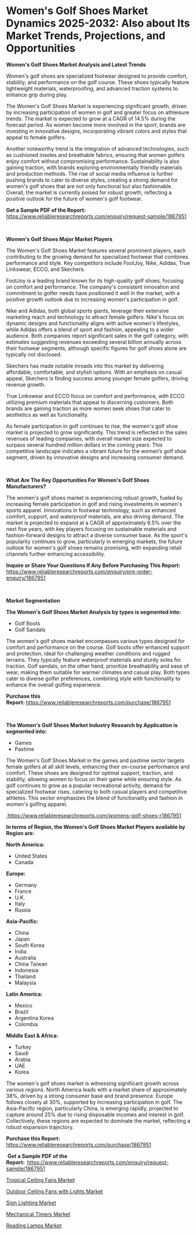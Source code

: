 <p><h1>Women's Golf Shoes Market Dynamics 2025-2032: Also about Its Market Trends, Projections, and Opportunities</h1></p><p><strong>Women's Golf Shoes Market Analysis and Latest Trends</strong></p>
<p><p>Women's golf shoes are specialized footwear designed to provide comfort, stability, and performance on the golf course. These shoes typically feature lightweight materials, waterproofing, and advanced traction systems to enhance grip during play. </p><p>The Women's Golf Shoes Market is experiencing significant growth, driven by increasing participation of women in golf and greater focus on athleisure trends. The market is expected to grow at a CAGR of 14.5% during the forecast period. As women become more involved in the sport, brands are investing in innovative designs, incorporating vibrant colors and styles that appeal to female golfers.</p><p>Another noteworthy trend is the integration of advanced technologies, such as cushioned insoles and breathable fabrics, ensuring that women golfers enjoy comfort without compromising performance. Sustainability is also gaining traction, with brands exploring environmentally friendly materials and production methods. The rise of social media influence is further pushing brands to cater to diverse styles, creating a strong demand for women's golf shoes that are not only functional but also fashionable. Overall, the market is currently poised for robust growth, reflecting a positive outlook for the future of women's golf footwear.</p></p>
<p><strong>Get a Sample PDF of the Report:&nbsp;</strong> <a href="https://www.reliableresearchreports.com/enquiry/request-sample/1867951?utm_campaign=36&utm_medium=2&utm_source=Github&utm_content=ia&utm_term=07022025&utm_id=womens-golf-shoes">https://www.reliableresearchreports.com/enquiry/request-sample/1867951</a></p>
<p>&nbsp;</p>
<p><strong>Women's Golf Shoes Major Market Players</strong></p>
<p><p>The Women's Golf Shoes Market features several prominent players, each contributing to the growing demand for specialized footwear that combines performance and style. Key competitors include FootJoy, Nike, Adidas, True Linkswear, ECCO, and Skechers.</p><p>FootJoy is a leading brand known for its high-quality golf shoes, focusing on comfort and performance. The company's consistent innovation and commitment to golfer needs have positioned it well in the market, with a positive growth outlook due to increasing women's participation in golf.</p><p>Nike and Adidas, both global sports giants, leverage their extensive marketing reach and technology to attract female golfers. Nike's focus on dynamic designs and functionality aligns with active women's lifestyles, while Adidas offers a blend of sport and fashion, appealing to a wider audience. Both companies report significant sales in the golf category, with estimates suggesting revenues exceeding several billion annually across their footwear segments, although specific figures for golf shoes alone are typically not disclosed.</p><p>Skechers has made notable inroads into this market by delivering affordable, comfortable, and stylish options. With an emphasis on casual appeal, Skechers is finding success among younger female golfers, driving revenue growth.</p><p>True Linkswear and ECCO focus on comfort and performance, with ECCO utilizing premium materials that appeal to discerning customers. Both brands are gaining traction as more women seek shoes that cater to aesthetics as well as functionality.</p><p>As female participation in golf continues to rise, the women's golf shoe market is projected to grow significantly. This trend is reflected in the sales revenues of leading companies, with overall market size expected to surpass several hundred million dollars in the coming years. This competitive landscape indicates a vibrant future for the women’s golf shoe segment, driven by innovative designs and increasing consumer demand.</p></p>
<p>&nbsp;</p>
<p><strong>What Are The Key Opportunities For Women's Golf Shoes Manufacturers?</strong></p>
<p><p>The women's golf shoes market is experiencing robust growth, fueled by increasing female participation in golf and rising investments in women's sports apparel. Innovations in footwear technology, such as enhanced comfort, support, and waterproof materials, are also driving demand. The market is projected to expand at a CAGR of approximately 6.5% over the next five years, with key players focusing on sustainable materials and fashion-forward designs to attract a diverse consumer base. As the sport's popularity continues to grow, particularly in emerging markets, the future outlook for women's golf shoes remains promising, with expanding retail channels further enhancing accessibility.</p></p>
<p><strong>Inquire or Share Your Questions If Any Before Purchasing This Report:</strong> <a href="https://www.reliableresearchreports.com/enquiry/pre-order-enquiry/1867951?utm_campaign=36&utm_medium=2&utm_source=Github&utm_content=ia&utm_term=07022025&utm_id=womens-golf-shoes">https://www.reliableresearchreports.com/enquiry/pre-order-enquiry/1867951</a></p>
<p>&nbsp;</p>
<p><strong>Market Segmentation</strong></p>
<p><strong>The Women's Golf Shoes Market Analysis by types is segmented into:</strong></p>
<p><ul><li>Golf Boots</li><li>Golf Sandals</li></ul></p>
<p><p>The women's golf shoes market encompasses various types designed for comfort and performance on the course. Golf boots offer enhanced support and protection, ideal for challenging weather conditions and rugged terrains. They typically feature waterproof materials and sturdy soles for traction. Golf sandals, on the other hand, prioritize breathability and ease of wear, making them suitable for warmer climates and casual play. Both types cater to diverse golfer preferences, combining style with functionality to enhance the overall golfing experience.</p></p>
<p><strong>Purchase this Report:&nbsp;</strong><a href="https://www.reliableresearchreports.com/purchase/1867951?utm_campaign=36&utm_medium=2&utm_source=Github&utm_content=ia&utm_term=07022025&utm_id=womens-golf-shoes">https://www.reliableresearchreports.com/purchase/1867951</a></p>
<p>&nbsp;</p>
<p><strong>The Women's Golf Shoes Market Industry Research by Application is segmented into:</strong></p>
<p><ul><li>Games</li><li>Pastime</li></ul></p>
<p><p>The Women's Golf Shoes Market in the games and pastime sector targets female golfers at all skill levels, enhancing their on-course performance and comfort. These shoes are designed for optimal support, traction, and stability, allowing women to focus on their game while ensuring style. As golf continues to grow as a popular recreational activity, demand for specialized footwear rises, catering to both casual players and competitive athletes. This sector emphasizes the blend of functionality and fashion in women's golfing apparel.</p></p>
<p><a href="https://www.reliableresearchreports.com/womens-golf-shoes-r1867951?utm_campaign=36&utm_medium=2&utm_source=Github&utm_content=ia&utm_term=07022025&utm_id=womens-golf-shoes">&nbsp;https://www.reliableresearchreports.com/womens-golf-shoes-r1867951</a></p>
<p><strong>In terms of Region, the Women's Golf Shoes Market Players available by Region are:</strong></p>
<p>
    <p> <strong> North America: </strong>
        <ul>
            <li>United States</li>
            <li>Canada</li>
        </ul>
        </p> 
    <p> <strong> Europe: </strong>
        <ul>
            <li>Germany</li>
            <li>France</li>
            <li>U.K.</li>
            <li>Italy</li>
            <li>Russia</li>
        </ul>
        </p> 
    <p> <strong> Asia-Pacific: </strong>
        <ul>
            <li>China</li>
            <li>Japan</li>
            <li>South Korea</li>
            <li>India</li>
            <li>Australia</li>
            <li>China Taiwan</li>
            <li>Indonesia</li>
            <li>Thailand</li>
            <li>Malaysia</li>
        </ul>
        </p> 
    <p> <strong> Latin America: </strong>
        <ul>
            <li>Mexico</li>
            <li>Brazil</li>
            <li>Argentina Korea</li>
            <li>Colombia</li>
        </ul>
        </p> 
    <p> <strong> Middle East & Africa: </strong>
        <ul>
            <li>Turkey</li>
            <li>Saudi</li>
            <li>Arabia</li>
            <li>UAE</li>
            <li>Korea</li>
        </ul>
    </p>
    </p>
<p><p>The women's golf shoes market is witnessing significant growth across various regions. North America leads with a market share of approximately 38%, driven by a strong consumer base and brand presence. Europe follows closely at 30%, supported by increasing participation in golf. The Asia-Pacific region, particularly China, is emerging rapidly, projected to capture around 25% due to rising disposable incomes and interest in golf. Collectively, these regions are expected to dominate the market, reflecting a robust expansion trajectory.</p></p>
<p><strong>Purchase this Report: </strong><a href="https://www.reliableresearchreports.com/purchase/1867951?utm_campaign=36&utm_medium=2&utm_source=Github&utm_content=ia&utm_term=07022025&utm_id=womens-golf-shoes">https://www.reliableresearchreports.com/purchase/1867951</a></p>
<p>&nbsp;<strong>Get a Sample PDF of the Report:&nbsp;&nbsp;</strong><a href="https://www.reliableresearchreports.com/enquiry/request-sample/1867951?utm_campaign=36&utm_medium=2&utm_source=Github&utm_content=ia&utm_term=07022025&utm_id=womens-golf-shoes">https://www.reliableresearchreports.com/enquiry/request-sample/1867951</a></p>
<p><strong></strong></p>
<p><p><a href="https://github.com/elitasvimal/Market-Research-Report-List-1/blob/main/tropical-ceiling-fans-market.md?utm_campaign=36&utm_medium=2&utm_source=Github&utm_content=ia&utm_term=07022025&utm_id=womens-golf-shoes">Tropical Ceiling Fans Market</a></p><p><a href="https://github.com/raeezkenedz/Market-Research-Report-List-1/blob/main/outdoor-ceiling-fans-with-lights-market.md?utm_campaign=36&utm_medium=2&utm_source=Github&utm_content=ia&utm_term=07022025&utm_id=womens-golf-shoes">Outdoor Ceiling Fans with Lights Market</a></p><p><a href="https://github.com/meuskocov/Market-Research-Report-List-1/blob/main/sign-lighting-market.md?utm_campaign=36&utm_medium=2&utm_source=Github&utm_content=ia&utm_term=07022025&utm_id=womens-golf-shoes">Sign Lighting Market</a></p><p><a href="https://github.com/binnazcassam/Market-Research-Report-List-1/blob/main/mechanical-timers-market.md?utm_campaign=36&utm_medium=2&utm_source=Github&utm_content=ia&utm_term=07022025&utm_id=womens-golf-shoes">Mechanical Timers Market</a></p><p><a href="https://github.com/genayziben/Market-Research-Report-List-1/blob/main/reading-lamps-market.md?utm_campaign=36&utm_medium=2&utm_source=Github&utm_content=ia&utm_term=07022025&utm_id=womens-golf-shoes">Reading Lamps Market</a></p></p>